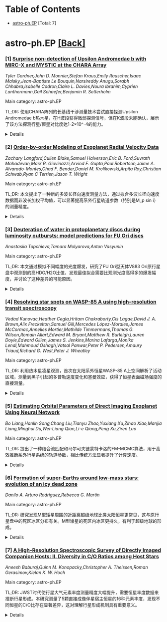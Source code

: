 <div id=toc></div>

# Table of Contents

- [astro-ph.EP](#astro-ph.EP) [Total: 7]


<div id='astro-ph.EP'></div>

# astro-ph.EP [[Back]](#toc)

### [1] [Surprise non-detection of Upsilon Andromedae b with MIRC-X and MYSTIC at the CHARA Array](https://arxiv.org/abs/2510.16105)
*Tyler Gardner,John D. Monnier,Stefan Kraus,Emily Rauscher,Isaac Malsky,Jean-Baptiste Le Bouquin,Narsireddy Anugu,Sorabh Chhabra,Isabelle Codron,Claire L. Davies,Noura Ibrahim,Cyprien Lanthermann,Gail Schaefer,Benjamin R. Setterholm*

Main category: astro-ph.EP

TL;DR: 使用CHARA阵列的长基线干涉测量技术尝试直接探测Upsilon Andromedae b热木星，在H波段获得微弱探测信号，但在K波段未能确认，展示了该方法探测行星/恒星对比度达1-2×10^-4的能力。


<details>
  <summary>Details</summary>
Motivation: 地面长基线干涉测量是表征靠近宿主恒星无法用单镜望远镜成像的系外行星的有力工具，CHARA阵列可分辨至0.5毫角秒的伴星，理论上可直接测量非凌星"热木星"的近红外光谱。

Method: 使用CHARA阵列的MIRC-X和MYSTIC仪器观测Upsilon Andromedae b，通过自校准方法建模闭相信号的系统误差，结合2019和2021年多个夜晚的数据，运行全球环流模型生成处理后光谱，并进行行星注入测试。

Result: 在H波段获得非常初步的行星探测信号（行星/恒星对比度2-3×10^-4），但在2021年K波段数据和2023年联合数据中未能确认该探测，行星注入测试显示可可靠探测对比度低至1-2×10^-4的行星。

Conclusion: 虽然探测结果不确定，但展示了干涉测量方法在表征伴星方面的潜力，探测灵敏度优于模型预测，未来有望用此方法表征更暗的系外行星。

Abstract: Ground-based long baseline interferometry is a powerful tool for
characterizing exoplanets which are too close to their host star to be imaged
with single-dish telescopes. The CHARA Array can resolve companions down to 0.5
milli-arcseconds, allowing us in principle to directly measure the
near-infrared spectra of non-transiting "Hot Jupiter" exoplanets. We present
data taken with the MIRC-X and MYSTIC instruments at the CHARA Array on the Hot
Jupiter Upsilon Andromedae b. By resolving the star-planet system, we attempt
to directly detect the flux from the planet. We describe our self-calibration
methods for modeling systematics in the closure phase data, which allows us to
reach sub-degree precision. Through combining multiple nights of data across
two MIRC-X runs in 2019 and 2021, we achieved a very tentative detection of Ups
And b in the H-band at a planet/star contrast of 2-3 x 10^-4. Unfortunately, we
cannot confirm this detection with 2021 MYSTIC data in the K-band, or in a 2023
joint MIRC-X and MYSTIC dataset. We run updated global circulation models and
create post-processed spectra for this planet, and report the resulting model
spectra in H- and K-bands as a function of orbital phase. We then run planetary
injection tests to explore H/K-band contrast limits, and find that we can
confidently recover planets down to a planet/star contrast of 1-2 x 10^-4. We
show that we are probing contrasts fainter than predicted by the model, making
our non-detection surprising. We discuss prospects for the future in using this
method to characterize companions with interferometry.

</details>


### [2] [Order-by-order Modeling of Exoplanet Radial Velocity Data](https://arxiv.org/abs/2510.16139)
*Zachary Langford,Cullen Blake,Samuel Halverson,Eric B. Ford,Suvrath Mahadevan,Mark R. Giovinazzi,Arvind F. Gupta,Paul Robertson,Jaime A. Alvarado-Montes,Chad F. Bender,Daniel M. Krolikowski,Arpita Roy,Christian Schwab,Ryan C Terrien,Jason T. Wright*

Main category: astro-ph.EP

TL;DR: 本文提出了一种新的多波长径向速度测量方法，通过拟合多波长径向速度数据而非波长加权平均值，可以显著提高系外行星轨道参数（特别是M_p sin i）的测量精度。


<details>
  <summary>Details</summary>
Motivation: 传统的径向速度测量方法使用波长加权平均，但仪器精度已低于恒星固有的天体物理变化，这些变化在时间和波长上可能相关，因此需要新的方法来提高测量精度。

Method: 分析NEID极高精度径向速度数据，对三个已知系外行星系统的多波长径向速度数据拟合单一开普勒模型，而不是使用波长加权平均的径向速度数据。

Result: 与使用波长加权平均的径向速度数据相比，多波长径向速度拟合方法可以将M_p sin i的不确定性提高1.5到6.8倍。

Conclusion: 多波长径向速度分析方法比传统的波长加权平均方法能更有效地提高系外行星轨道参数的测量精度，特别是在处理恒星固有天体物理变化方面具有优势。

Abstract: Precise radial velocity (RV) measurements are a crucial tool for exoplanet
discovery and characterization. Today, the majority of these measurements are
derived from Echelle spectra in the optical wavelength region using
cross-correlation techniques. Although for certain stars these approaches can
produce RVs with sub-1 m~s$^{-1}$ measurement errors, for many others, we are
now in a regime where instrumental precision is fundamentally below the
intrinsic RV variations of the star that result from astrophysical processes
that can be correlated in both time and wavelength. We explore new methods for
measuring exoplanet orbital parameters that take advantage of the fact that RV
data sets are fundamentally multi-wavelength. By analyzing NEID extremely
precise radial velocity (EPRV) data of three known exoplanet systems, we show
that fitting a single Keplerian model to multi-wavelength RVs can produce a
factor of 1.5 -- 6.8 better $M_p \sin i$ uncertainties compared to fitting RVs
that are derived from a weighted average across wavelength.

</details>


### [3] [Deuteration of water in protoplanetary discs during luminosity outbursts: model predictions for FU Ori discs](https://arxiv.org/abs/2510.16564)
*Anastasiia Topchieva,Tamara Molyarova,Anton Vasyunin*

Main category: astro-ph.EP

TL;DR: 本文通过模拟不同幅度的光度爆发，研究了FU Ori型天体V883 Ori原行星盘中观测到的高HDO/H2O比值，发现最佳拟合需要比观测光度高得多的爆发幅度，并讨论了这种差异的可能原因。


<details>
  <summary>Details</summary>
Motivation: 研究FU Ori型天体光度爆发期间原行星盘中氘化水的分布，解释V883 Ori盘中观测到的高HDO/H2O比值，探索光度爆发对水冰化学组成的影响。

Method: 使用ANDES天体化学代码，模拟不同幅度（400-10000 L⊙）的光度爆发在不同前爆发阶段恒星光度下对水和氘化水丰度分布的影响。

Result: 发现与观测HDO/H2O剖面最佳拟合的爆发幅度为2000和10000 L⊙，但V883 Ori的观测光度不超过400 L⊙，存在明显差异。

Conclusion: 讨论了光度爆发历史、恒星年龄和盘中额外加热机制等可能解释观测与模拟差异的因素，并探讨了高HDO/H2O比值与原行星盘冰化学演化的关系。

Abstract: Luminosity outbursts of FU Ori-type objects (FUors) allow us to observe in
the gas the molecules that are typically present in the ice in protoplanetary
discs. In particular, the fraction of deuterated water, which is usually is
mostly frozen in the midplane of a protoplanetary disc, has been measured for
the first time in the gas of the disc around a FUor V883 Ori. We test the
hypothesis that the observed high HDO/H$_{2}$O ratio in the V883 Ori
protoplanetary disc can be explained by luminosity outbursts of different
amplitude, including a series of two consecutive outbursts. Using the ANDES
astrochemical code, we modelled the distributions of water and deuterated water
abundances under the action of luminosity outbursts of different amplitudes
(from 400 to 10 000 $L_{\odot}$) and at different stellar luminosities at the
pre-outburst stage. We show that the best agreement with the observed
HDO/H$_{2}$O profile is obtained for outburst amplitudes of 2 000 and 10 000
$L_{\odot}$, while the observed bolometric luminosity of V883 Ori does not
exceed 400 $L_{\odot}$. We discuss possible reasons for this discrepancy,
including the presence of past luminosity outbursts, the age of the star, and
the influence of additional heating mechanisms in the midplane of the
protoplanetary disc. We also consider how the high observed $\rm HDO/H_{2}O$
ratio may be related to the evolution of the chemical composition of the ice in
the protoplanetary disc and the chemical processes activated under outburst
conditions.

</details>


### [4] [Resolving star spots on WASP-85 A using high-resolution transit spectroscopy](https://arxiv.org/abs/2510.16881)
*Vedad Kunovac,Heather Cegla,Hritam Chakraborty,Cis Lagae,David J. A. Brown,Alix Freckelton,Samuel Gill,Mercedes López-Morales,James McCormac,Annelies Mortier,Mathilde Timmermans,Thomas G. Wilson,Romain Allart,Edward M. Bryant,Matthew R. Burleigh,Lauren Doyle,Edward Gillen,James S. Jenkins,Marina Lafarga,Monika Lendl,Mahmoud Oshagh,Vatsal Panwar,Peter P. Pedersen,Amaury Triaud,Richard G. West,Peter J. Wheatley*

Main category: astro-ph.EP

TL;DR: 利用热木星凌星观测，首次在太阳系外恒星WASP-85 A上空间解析了活动区域，测量到黑子引起的多普勒速度变化和塞曼效应，获得了恒星表面磁场强度的直接测量。


<details>
  <summary>Details</summary>
Motivation: 恒星表面的黑子和光斑等不均匀结构会引入多普勒变化，干扰通过径向速度法探测系外行星。目前对这些局部谱线轮廓的详细研究仅限于太阳，需要扩展到其他恒星。

Method: 通过地面测光和ESPRESSO光谱仪同时观测WASP-85 A恒星在其热木星伴星凌星期间的变化，利用行星作为探针空间解析恒星表面的活动区域，分析谱线轮廓变化。

Result: 检测到黑子掩食期间显著的谱线轮廓变化、展宽和净红移，速度偏移108-333 m/s，谱线展宽与塞曼效应一致，磁场强度2.7-4.4 kG，盘积分磁场Bf为16±3 G和61±9 G，至少是太阳值的3倍。

Conclusion: 这项工作展示了一种表征系外行星宿主恒星表面的新方法，为未来结合3D MHD模拟合成谱线轮廓的分析铺平了道路。

Abstract: Stellar surface inhomogeneities such as spots and faculae introduce Doppler
variations that challenge exoplanet detection via the radial velocity method.
While their impact on disc-integrated spectra is well established, detailed
studies of the underlying local line profiles have so far been limited to the
Sun. We present an observational campaign targeting the active star WASP-85 A
during transits of its hot Jupiter companion. The transits span two stellar
rotation periods, allowing us to probe the evolution of active regions. From
ground-based photometry we identify seven active regions, six containing dark
spots. Using simultaneous ESPRESSO transit spectroscopy, we spatially resolve
these regions on the stellar surface by using the planet as a probe. We detect
significant bisector shape changes, line broadening, and net redshifts during
spot occultations, with velocity shifts of 108-333 m/s (mean uncertainty 50
m/s). The observed broadening is consistent with the Zeeman effect, implying
magnetic field strengths (Stokes $I$) $B$ = 2.7-4.4 kG (mean uncertainty 0.6
kG), comparable to solar umbrae. Combined with our photometric spot model, this
yields lower limits to the disc-integrated field $Bf = 16 \pm 3$ G and $61 \pm
9$ G for the two hemispheres probed -- at least three times higher than
Sun-as-a-star values. We also measure centre-to-limb variations in FWHM, line
depth, equivalent width, and convective blueshift, which broadly agree with
solar observations and 3D MHD models. This work demonstrates a new way to
characterise the surfaces of exoplanet host stars, paving the way for future
analyses incorporating synthetic line profiles from 3D MHD simulations.

</details>


### [5] [Estimating Orbital Parameters of Direct Imaging Exoplanet Using Neural Network](https://arxiv.org/abs/2510.17459)
*Bo Liang,Hanlin Song,Chang Liu,Tianyu Zhao,Yuxiang Xu,Zihao Xiao,Manjia Liang,Minghui Du,Wei-Liang Qian,Li-e Qiang,Peng Xu,Ziren Luo*

Main category: astro-ph.EP

TL;DR: 提出了一种结合流匹配和马尔可夫链蒙特卡洛的FM-MCMC算法，用于高效推断系外行星系统的轨道参数，相比传统方法显著提升了计算速度。


<details>
  <summary>Details</summary>
Motivation: 传统贝叶斯框架下的随机采样方法在处理系外行星轨道参数推断时效率较低，需要更高效的方法来处理未来大规模系外行星调查数据。

Method: 首先使用流匹配后验估计(FMPE)有效约束物理参数的先验范围，然后采用MCMC准确推断后验分布。

Result: 在beta Pictoris b的轨道参数推断中，比PTMCMC快77.8倍，比嵌套采样快365.4倍，同时获得了最高的平均对数似然值。

Conclusion: 该方法为深度生成模型与传统采样的协同提供了通用范例，可应用于宇宙学、生物医学成像和粒子物理等领域的复杂推断问题。

Abstract: In this work, we propose a new flow-matching Markov chain Monte Carlo
(FM-MCMC) algorithm for estimating the orbital parameters of exoplanetary
systems, especially for those only one exoplanet is involved. Compared to
traditional methods that rely on random sampling within the Bayesian framework,
our approach first leverages flow matching posterior estimation (FMPE) to
efficiently constrain the prior range of physical parameters, and then employs
MCMC to accurately infer the posterior distribution. For example, in the
orbital parameter inference of beta Pictoris b, our model achieved a
substantial speed-up while maintaining comparable accuracy-running 77.8 times
faster than Parallel Tempered MCMC (PTMCMC) and 365.4 times faster than nested
sampling. Moreover, our FM-MCMC method also attained the highest average
log-likelihood among all approaches, demonstrating its superior sampling
efficiency and accuracy. This highlights the scalability and efficiency of our
approach, making it well-suited for processing the massive datasets expected
from future exoplanet surveys. Beyond astrophysics, our methodology establishes
a versatile paradigm for synergizing deep generative models with traditional
sampling, which can be adopted to tackle complex inference problems in other
fields, such as cosmology, biomedical imaging, and particle physics.

</details>


### [6] [Formation of super-Earths around low-mass stars: evolution of an icy dead zone](https://arxiv.org/abs/2510.17767)
*Danilo A. Arturo Rodriguez,Rebecca G. Martin*

Main category: astro-ph.EP

TL;DR: 研究发现M型矮星周围的近距离超级地球比类太阳恒星更常见，这与原行星盘中的死区冰区分布有关。M型矮星的死区内冰区更持久，有利于超级地球的形成。


<details>
  <summary>Details</summary>
Motivation: 解释为什么M型矮星周围的近距离超级地球比类太阳恒星更常见，探索原行星盘中冰区分布对行星形成的影响。

Method: 求解一维盘方程，分析不同恒星质量（0.1、0.5和1太阳质量）下原行星盘的稳态解和时间演化，考虑MRI活动层临界表面密度的影响。

Result: 类太阳恒星的死区内冰区小而短暂，而M型矮星的死区内冰区更持久且在0.1-1天文单位范围内振荡。更大的MRI活动层表面密度会减少内冰区的范围和寿命。

Conclusion: M型矮星原行星盘死区内持久的冰区可能促进更多、更重的近距离超级地球的形成，这解释了观测到的行星分布差异。

Abstract: Exoplanet observations show that close-in super-Earths are more common around
M-dwarfs than around solar mass stars. Since the snow line in a protoplanetary
disc plays a crucial role in determining the amount of solid material available
for planet formation, we explore the icy regions of protoplanetary discs around
stars with masses 0.1, 0.5 and 1 $\rm M_\odot$. In a protoplanetary disc, a
dead zone, where the magneto-rotational instability (MRI) is suppressed,
provides a quiescent region for solids to settle to the mid-plane and planets
to form. Viscosity may be driven in the dead zone by gravitational instability
if enough material builds up. Heating from the gravitational instability can
trigger the MRI and an accretion outburst onto the star. There may be two icy
regions in a disc: (1) far from the star and (2) in the dead zone close to the
star. We solve the 1D disc equations to find steady state solutions and
time-dependent evolution with different values for the critical surface density
in the MRI-active surface layers. Larger surface density in the MRI-active
surface layers reduces the extent and lifetime of the inner icy region. The
inner icy region in the dead zone around a solar mass star is small and
short-lived. Around M-dwarfs, the size of the inner icy region is more
persistent and oscillates between the accretion outbursts in the region 0.1-1
au. An extended icy region within the dead zone of a disc around M-dwarfs may
promote the formation of more numerous and massive close-in super-Earths.

</details>


### [7] [A High-Resolution Spectroscopic Survey of Directly Imaged Companion Hosts: II. Diversity in C/O Ratios among Host Stars](https://arxiv.org/abs/2510.17774)
*Aneesh Baburaj,Quinn M. Konopacky,Christopher A. Theissen,Roman Gerasimov,Kielan K. W. Hoch*

Main category: astro-ph.EP

TL;DR: JWST时代使行星大气元素丰度测量精度大幅提升，需要恒星丰度数据来推断行星形成。本研究测量了5颗直接成像伴星宿主恒星的16种元素丰度，发现不同恒星的C/O比存在显著差异，这对理解行星形成机制具有重要意义。


<details>
  <summary>Details</summary>
Motivation: JWST能够高精度测量行星大气元素丰度，但准确推断行星形成需要宿主恒星的相应丰度数据。本研究旨在为直接成像伴星宿主恒星提供精确的元素丰度测量。

Method: 使用高分辨率光谱巡天，结合光谱拟合和等值宽度方法，测量了5颗直接成像伴星宿主恒星的16种元素丰度。

Result: 发现HR 2562、AB Pic和YSES 1具有太阳C/O比，而PZ Tel和β Pic具有亚太阳C/O比。该恒星群体整体呈现超太阳碳氧丰度，表明其原行星盘富含挥发物。

Conclusion: 恒星C/O比的准确估计对约束行星形成至关重要，直接成像伴星宿主恒星与其他行星宿主恒星在C/O比分布上没有显著差异。

Abstract: The era of JWST has enabled measurements of abundances of elements such as C,
O, and even Na, S, K, and Fe in planetary atmospheres to very high precisions
($\sim$0.1 dex). Accurate inference of planet formation using these elemental
abundances require the corresponding abundance measurements for the host star.
We present the second set of results from our high-resolution spectroscopic
survey of directly imaged companion host stars, measuring abundances of 16
elements (including C, O, Na, Mg, Si, S, K and Fe) for five directly imaged
companion host stars. Using both the spectral fitting and the equivalent width
methods, we find solar C/O ratios for HR 2562 (0.58 $\pm$ 0.09), AB Pic (0.50
$\pm$ 0.14), and YSES 1 (0.45 $\pm$ 0.05), and sub-solar C/O ratios for PZ Tel
(0.28 $\pm$ 0.05) and $\beta$ Pic (0.22 $\pm$ 0.06). The $4\sigma$ sub-solar
C/O detections for PZ Tel and $\beta$ Pic highlight the importance of accurate
stellar C/O estimates for constraining planet formation. Subsequently, we
combine our abundances with those from our previous work to measure
population-level average elemental abundances. We find super-solar carbon and
oxygen for this stellar population, indicating that the protoplanetary disks
around these stars were potentially rich in volatiles. We compare stellar C/O
to those of their companions, revealing super-stellar C/O for several objects
that suggest planet-like formation mechanisms. We also compare the C/O of our
directly imaged companion host star population with other planet host stars
using the Kolmogorov-Smirnov Test, which indicates insufficient evidence to
differentiate between the various stellar populations

</details>
